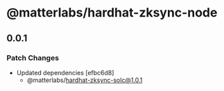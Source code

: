 # @matterlabs/hardhat-zksync-node

## 0.0.1

### Patch Changes

- Updated dependencies [efbc6d8]
  - @matterlabs/hardhat-zksync-solc@1.0.1
